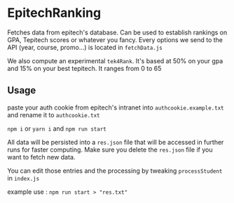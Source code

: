 # EpitechRanking

Fetches data from epitech's database. Can be used to establish rankings on GPA, Tepitech scores or whatever you fancy.
Every options we send to the API (year, course, promo...) is located in `fetchData.js`

We also compute an experimental `tek4Rank`.
It's based at 50% on your gpa and 15% on your best tepitech. It ranges from 0 to 65
## Usage
paste your auth cookie from epitech's intranet 
into `authcookie.example.txt` and  rename it to `authcookie.txt`

`npm i` or `yarn i` and `npm run start`

All data will be persisted into a `res.json` file that will be accessed in further runs for faster computing. Make sure you delete the `res.json` file if you want to fetch new data.

You can edit those entries and the processing by tweaking `processStudent` in `index.js`

example use : `npm run start > "res.txt"`
